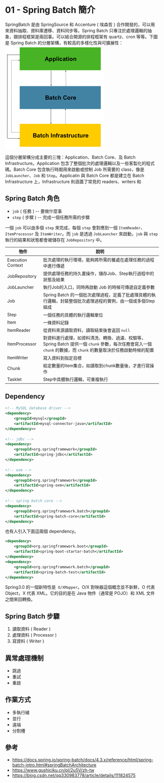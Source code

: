 # 01 - Spring Batch 簡介
SpringBatch 是由 SpringSource 和 Accenture ( 埃森哲 ) 合作開發的，可以用來資料抽取、資料庫遷移、資料同步等。Spring Batch 只專注於處理邏輯的抽象，跟排程框架是兩回事。可以結合開源的排程框架有 quartz、cron 等等。下圖是 Spring Batch 的分層架構，有較高的多樣化性與可擴展性：<br/>
![](/images/1-1.png)

這個分層架構分成主要的三塊：Application、Batch Core、及 Batch Infrastructure。Application 包含了整個批次的處理邏輯以及一些客製化的程式碼。Batch Core 包含執行時期用來啟動或控制 Job 所需要的 class，像是 `JobLauncher`、`Job` 和 `Step`。Applicatin 與 Batch Core 都是建立在 Batch Infrastructure 上，Infrastructure 則涵蓋了常見的 readers、writers 和

## Spring Batch 角色
* `job` ( 任務 ) -- 要做什麼事
* `step` ( 步驟 ) -- 完成一個任務所需的步驟

一個 `job` 可以由多個 `step` 來完成，每個 `step` 會對應到一個 `ItemReader`、`ItemProcessor` 及 `ItemWriter`。而 `job` 是透過 `JobLauncher` 來啟動，`job` 與 `step` 執行的結果和狀態都會被儲存在 `JobRepository` 中。

| 物件 | 說明 |
| --- | --- |
Execution Context | 批次處理的執行環境，能夠將所需的餐處在處理任務的過程中進行傳遞
JobRepository | 提供處理任務的持久畫操作，儲存Job、Step執行過程中的狀態及結果
JobLauncher | 執行Job的入口，同時再啟動 Job 的時候可傳遞自定義參數
Job | Spring Batch 的一個批次處理過程，定義了批處理具體的執行邏輯，封裝整個批次處理過程的實例，由一個或多個Step組成
Step | 一個任務的具體的執行邏輯單位
Item | 一條資料記錄
ItemReader | 從資料來源讀取資料，讀取結束後會返回 `null`
ItemProcessor | 對資料進行處理，如資料清洗、轉換、過濾、校驗等，Spring Batch 提供一個 `chunk` 參數，每次任務會寫入一個 `chunk` 的數據，而 `chunk` 的數量取決於任務啟動時候的配置
ItemWriter | 寫入資料到指定目標
Chunk | 給定數量的Item集合，如讀取到chunk數量後，才進行寫操作
Tasklet | Step中具體執行邏輯，可重複執行

## Dependency 
```xml
<!-- MySQL database driver -->
<dependency>
    <groupId>mysql</groupId>
    <artifactId>mysql-connector-java</artifactId>
</dependency>>

<!-- jdbc -->
<dependency>
    <groupId>org.springframework</groupId>
    <artifactId>spring-jdbc</artifactId>
</dependency>

<!-- oxm -->
<dependency>
    <groupId>org.springframework</groupId>
    <artifactId>spring-oxm</artifactId>
</dependency>

<!-- spring batch core -->
<dependency>
    <groupId>org.springframework.batch</groupId>
    <artifactId>spring-batch-core</artifactId>
</dependency>
```

也有人引入下面這兩個 dependency。
```xml
<dependency>
    <groupId>org.springframework.boot</groupId>
    <artifactId>spring-boot-startar-batch</artifactId>
</dependency>
<dependency>
    <groupId>org.springframework.batch</groupId>
    <artifactId>spring-batch-test</artifactId>
</dependency>
```

Spring3.0 的一個新特性是` O/XMapper`。O/X 對映器這個概念並不新鮮，O 代表 Object，X 代表 XML。它的目的是在 Java 物件（通常是 POJO）和 XML 文件之間來回轉換。

## Spring Batch 步驟
1. 讀取資料 ( Reader )
2. 處理資料 ( Processor )
3. 寫資料 ( Writer )

## 異常處理機制
* 跳過
* 重試
* 重啟

## 作業方式
* 多執行緒
* 並行
* 遠端
* 分割槽

## 參考
* https://docs.spring.io/spring-batch/docs/4.3.x/reference/html/spring-batch-intro.html#springBatchArchitecture
* https://www.gushiciku.cn/pl/2u5V/zh-tw
* https://blog.csdn.net/qq330983778/article/details/111824575
